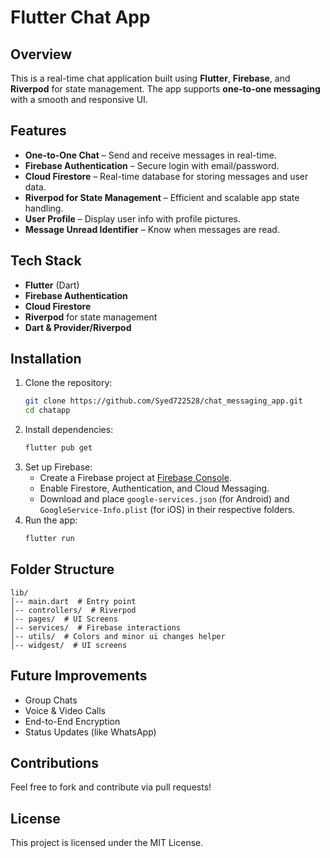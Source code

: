 # Flutter Chat App

## Overview
This is a real-time chat application built using **Flutter**, **Firebase**, and **Riverpod** for state management. The app supports **one-to-one messaging** with a smooth and responsive UI.

## Features
- **One-to-One Chat** – Send and receive messages in real-time.
- **Firebase Authentication** – Secure login with email/password.
- **Cloud Firestore** – Real-time database for storing messages and user data.
- **Riverpod for State Management** – Efficient and scalable app state handling.
- **User Profile** – Display user info with profile pictures.
- **Message Unread Identifier** – Know when messages are read.

## Tech Stack
- **Flutter** (Dart)
- **Firebase Authentication**
- **Cloud Firestore**
- **Riverpod** for state management
- **Dart & Provider/Riverpod**

## Installation
1. Clone the repository:
   ```sh
   git clone https://github.com/Syed722528/chat_messaging_app.git
   cd chatapp
   ```
2. Install dependencies:
   ```sh
   flutter pub get
   ```
3. Set up Firebase:
   - Create a Firebase project at [Firebase Console](https://console.firebase.google.com/).
   - Enable Firestore, Authentication, and Cloud Messaging.
   - Download and place `google-services.json` (for Android) and `GoogleService-Info.plist` (for iOS) in their respective folders.
4. Run the app:
   ```sh
   flutter run
   ```

## Folder Structure
```
lib/
│-- main.dart  # Entry point
│-- controllers/  # Riverpod
│-- pages/  # UI Screens
│-- services/  # Firebase interactions
│-- utils/  # Colors and minor ui changes helper
│-- widgest/  # UI screens
```

## Future Improvements
- Group Chats
- Voice & Video Calls
- End-to-End Encryption
- Status Updates (like WhatsApp)

## Contributions
Feel free to fork and contribute via pull requests!

## License
This project is licensed under the MIT License.

